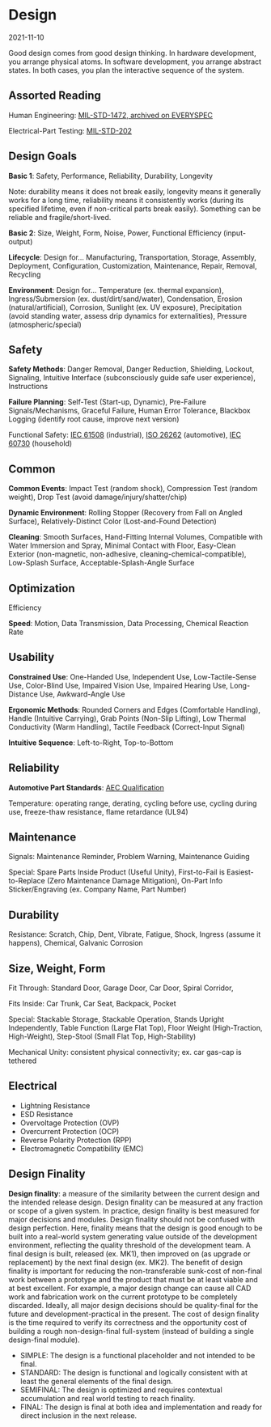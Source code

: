 # Design

2021-11-10

Good design comes from good design thinking. In hardware development, you arrange physical atoms. In software development, you arrange abstract states. In both cases, you plan the interactive sequence of the system.

## Assorted Reading

Human Engineering: [MIL-STD-1472, archived on EVERYSPEC](http://everyspec.com/MIL-STD/MIL-STD-1400-1499/MIL-STD-1472H_57041/)

Electrical-Part Testing: [MIL-STD-202](http://everyspec.com/MIL-STD/MIL-STD-0100-0299/MIL-STD-202G_2397/)

## Design Goals

**Basic 1**: Safety, Performance, Reliability, Durability, Longevity

Note: durability means it does not break easily, longevity means it generally works for a long time, reliability means it consistently works (during its specified lifetime, even if non-critical parts break easily). Something can be reliable and fragile/short-lived.

**Basic 2**: Size, Weight, Form, Noise, Power, Functional Efficiency (input-output)

**Lifecycle**: Design for... Manufacturing, Transportation, Storage, Assembly, Deployment, Configuration, Customization, Maintenance, Repair, Removal, Recycling

**Environment**: Design for... Temperature (ex. thermal expansion), Ingress/Submersion (ex. dust/dirt/sand/water), Condensation, Erosion (natural/artificial), Corrosion, Sunlight (ex. UV exposure), Precipitation (avoid standing water, assess drip dynamics for externalities), Pressure (atmospheric/special)

## Safety

**Safety Methods**: Danger Removal, Danger Reduction, Shielding, Lockout, Signaling, Intuitive Interface (subconsciously guide safe user experience), Instructions

**Failure Planning**: Self-Test (Start-up, Dynamic), Pre-Failure Signals/Mechanisms, Graceful Failure, Human Error Tolerance, Blackbox Logging (identify root cause, improve next version)

Functional Safety:
[IEC 61508](https://webstore.iec.ch/publication/5515) (industrial), 
[ISO 26262](https://www.iso.org/standard/68383.html) (automotive),
[IEC 60730](https://webstore.iec.ch/publication/3117) (household)

## Common

**Common Events**: Impact Test (random shock), Compression Test (random weight), Drop Test (avoid damage/injury/shatter/chip)

**Dynamic Environment**: Rolling Stopper (Recovery from Fall on Angled Surface), Relatively-Distinct Color (Lost-and-Found Detection)

**Cleaning**: Smooth Surfaces, Hand-Fitting Internal Volumes, Compatible with Water Immersion and Spray, Minimal Contact with Floor, Easy-Clean Exterior (non-magnetic, non-adhesive, cleaning-chemical-compatible), Low-Splash Surface, Acceptable-Splash-Angle Surface

## Optimization

Efficiency

**Speed**: Motion, Data Transmission, Data Processing, Chemical Reaction Rate

## Usability

**Constrained Use**: One-Handed Use, Independent Use, Low-Tactile-Sense Use, Color-Blind Use, Impaired Vision Use, Impaired Hearing Use, Long-Distance Use, Awkward-Angle Use

**Ergonomic Methods**: Rounded Corners and Edges (Comfortable Handling), Handle (Intuitive Carrying), Grab Points (Non-Slip Lifting), Low Thermal Conductivity (Warm Handling), Tactile Feedback (Correct-Input Signal)

**Intuitive Sequence**: Left-to-Right, Top-to-Bottom

## Reliability

**Automotive Part Standards**: [AEC Qualification](http://www.aecouncil.com/AECDocuments.html)

Temperature: operating range, derating, cycling before use, cycling during use, freeze-thaw resistance, flame retardance (UL94)

## Maintenance

Signals: Maintenance Reminder, Problem Warning, Maintenance Guiding

Special: Spare Parts Inside Product (Useful Unity), First-to-Fail is Easiest-to-Replace (Zero Maintenance Damage Mitigation), On-Part Info Sticker/Engraving (ex. Company Name, Part Number)

## Durability

Resistance: Scratch, Chip, Dent, Vibrate, Fatigue, Shock, Ingress (assume it happens), Chemical, Galvanic Corrosion

## Size, Weight, Form

Fit Through: Standard Door, Garage Door, Car Door, Spiral Corridor, 

Fits Inside: Car Trunk, Car Seat, Backpack, Pocket

Special: Stackable Storage, Stackable Operation, Stands Upright Independently, Table Function (Large Flat Top), Floor Weight (High-Traction, High-Weight), Step-Stool (Small Flat Top, High-Stability)

Mechanical Unity: consistent physical connectivity; ex. car gas-cap is tethered

## Electrical

* Lightning Resistance
* ESD Resistance
* Overvoltage Protection (OVP)
* Overcurrent Protection (OCP)
* Reverse Polarity Protection (RPP)
* Electromagnetic Compatibility (EMC)

## Design Finality

**Design finality**: a measure of the similarity between the current design and the intended release design. Design finality can be measured at any fraction or scope of a given system. In practice, design finality is best measured for major decisions and modules. Design finality should not be confused with design perfection. Here, finality means that the design is good enough to be built into a real-world system generating value outside of the development environment, reflecting the quality threshold of the development team. A final design is built, released (ex. MK1), then improved on (as upgrade or replacement) by the next final design (ex. MK2). The benefit of design finality is important for reducing the non-transferable sunk-cost of non-final work between a prototype and the product that must be at least viable and at best excellent. For example, a major design change can cause all CAD work and fabrication work on the current prototype to be completely discarded. Ideally, all major design decisions should be quality-final for the future and development-practical in the present. The cost of design finality is the time required to verify its correctness and the opportunity cost of building a rough non-design-final full-system (instead of building a single design-final module).

* SIMPLE: The design is a functional placeholder and not intended to be final.
* STANDARD: The design is functional and logically consistent with at least the general elements of the final design.
* SEMIFINAL: The design is optimized and requires contextual accumulation and real world testing to reach finality.
* FINAL: The design is final at both idea and implementation and ready for direct inclusion in the next release.







